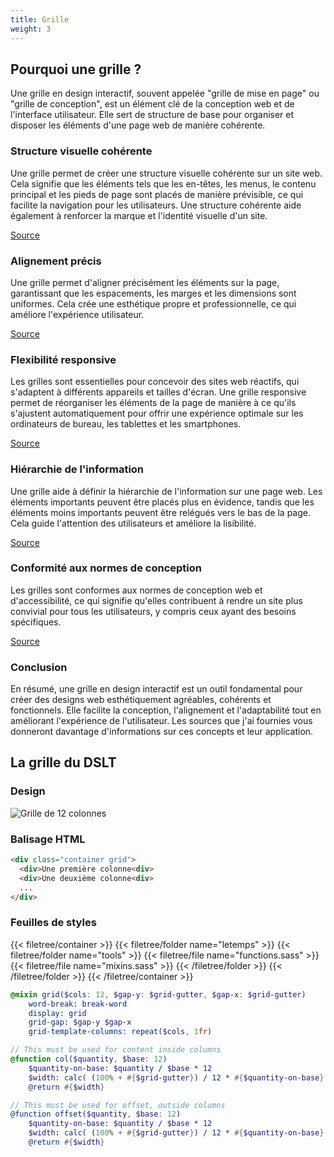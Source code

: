 ```yaml
---
title: Grille
weight: 3
---
```


## Pourquoi une grille ?

Une grille en design interactif, souvent appelée "grille de mise en page" ou "grille de conception", est un élément clé de la conception web et de l'interface utilisateur. Elle sert de structure de base pour organiser et disposer les éléments d'une page web de manière cohérente.

### Structure visuelle cohérente
Une grille permet de créer une structure visuelle cohérente sur un site web. Cela signifie que les éléments tels que les en-têtes, les menus, le contenu principal et les pieds de page sont placés de manière prévisible, ce qui facilite la navigation pour les utilisateurs. Une structure cohérente aide également à renforcer la marque et l'identité visuelle d'un site.

[Source](https://bootcamp.uxdesign.cc/the-power-of-the-8pt-grid-system-in-design-1c9dbc683ad8)

### Alignement précis
Une grille permet d'aligner précisément les éléments sur la page, garantissant que les espacements, les marges et les dimensions sont uniformes. Cela crée une esthétique propre et professionnelle, ce qui améliore l'expérience utilisateur.

[Source](https://bootcamp.uxdesign.cc/the-importance-of-grid-systems-in-ui-ux-design-enhancing-user-experience-ff7d0a90b08e)

### Flexibilité responsive

Les grilles sont essentielles pour concevoir des sites web réactifs, qui s'adaptent à différents appareils et tailles d'écran. Une grille responsive permet de réorganiser les éléments de la page de manière à ce qu'ils s'ajustent automatiquement pour offrir une expérience optimale sur les ordinateurs de bureau, les tablettes et les smartphones.

[Source](https://www.smashingmagazine.com/2020/01/understanding-css-grid-container/)

### Hiérarchie de l'information

Une grille aide à définir la hiérarchie de l'information sur une page web. Les éléments importants peuvent être placés plus en évidence, tandis que les éléments moins importants peuvent être relégués vers le bas de la page. Cela guide l'attention des utilisateurs et améliore la lisibilité.

[Source](https://www.smashingmagazine.com/2017/12/building-better-ui-designs-layout-grids/)

### Conformité aux normes de conception

Les grilles sont conformes aux normes de conception web et d'accessibilité, ce qui signifie qu'elles contribuent à rendre un site plus convivial pour tous les utilisateurs, y compris ceux ayant des besoins spécifiques.

[Source](https://www.w3.org/TR/css-grid-1/)

### Conclusion

En résumé, une grille en design interactif est un outil fondamental pour créer des designs web esthétiquement agréables, cohérents et fonctionnels. Elle facilite la conception, l'alignement et l'adaptabilité tout en améliorant l'expérience de l'utilisateur. Les sources que j'ai fournies vous donneront davantage d'informations sur ces concepts et leur application.


## La grille du DSLT

### Design

![Grille de 12 colonnes](/images/grille/grille.png)

### Balisage HTML 

```html {filename="HTML"}
<div class="container grid">
  <div>Une première colonne<div>
  <div>Une deuxième colonne<div>
  ...
</div>
```

### Feuilles de styles

{{< filetree/container >}}
  {{< filetree/folder name="letemps" >}}
    {{< filetree/folder name="tools" >}}
      {{< filetree/file name="functions.sass" >}}
      {{< filetree/file name="mixins.sass" >}}
    {{< /filetree/folder >}}
  {{< /filetree/folder >}}
{{< /filetree/container >}}

```scss {filename="mixins.sass"}
@mixin grid($cols: 12, $gap-y: $grid-gutter, $gap-x: $grid-gutter)
    word-break: break-word
    display: grid
    grid-gap: $gap-y $gap-x
    grid-template-columns: repeat($cols, 1fr)
```

```scss {filename="functions.sass"}
// This must be used for content inside columns
@function col($quantity, $base: 12)
    $quantity-on-base: $quantity / $base * 12
    $width: calc( (100% + #{$grid-gutter}) / 12 * #{$quantity-on-base} - #{$grid-gutter} )
    @return #{$width}

// This must be used for offset, outside columns
@function offset($quantity, $base: 12)
    $quantity-on-base: $quantity / $base * 12
    $width: calc( (100% + #{$grid-gutter}) / 12 * #{$quantity-on-base} )
    @return #{$width}
```


